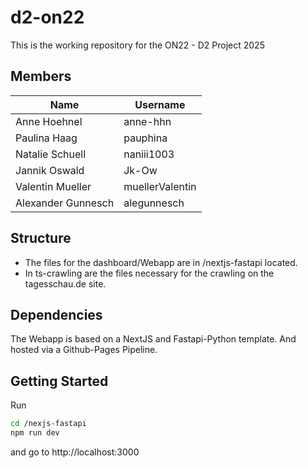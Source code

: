 # d2-on22
This is the working repository for the ON22 - D2 Project 2025

## Members
| Name               | Username                   
|--------------------|---------------
| Anne Hoehnel       | anne-hhn                     
| Paulina Haag       | pauphina                  
| Natalie Schuell    | naniii1003                        
| Jannik Oswald      | Jk-Ow                        
| Valentin Mueller   | muellerValentin                       
| Alexander Gunnesch | alegunnesch                      

## Structure
- The files for the dashboard/Webapp are in  /nextjs-fastapi located.
- In ts-crawling are the files necessary for the crawling on the tagesschau.de site.

## Dependencies

The Webapp is based on a NextJS and Fastapi-Python template. And hosted via a Github-Pages Pipeline.

## Getting Started
Run 
```bash
cd /nexjs-fastapi
npm run dev
```
and go to http://localhost:3000

